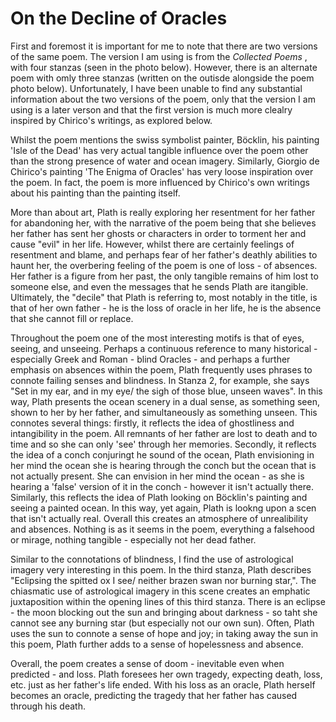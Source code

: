 # On the Decline of Oracles #

First and foremost it is important for me to note that there are two versions of the same poem. The version I am using is from the <i> Collected Poems </i>, with four stanzas (seen in the photo below). However, there is an alternate poem with omly three stanzas (written on the outisde alongside the poem photo below). Unfortunately, I have been unable to find any substantial information about the two versions of the poem, only that the version I am using is a later verson and that the first version is much more clealry inspired by Chirico's writings, as explored below. 

Whilst the poem mentions the swiss symbolist painter, Böcklin, his painting 'Isle of the Dead' has very actual tangible influence over the poem other than the strong presence of water and ocean imagery. Similarly, Giorgio de Chirico's painting 'The Enigma of Oracles' has very loose inspiration over the poem. In fact, the poem is more influenced by Chirico's own writings about his painting than the painting itself.

More than about art, Plath is really exploring her resentment for her father for abandoning her, with the narrative of the poem being that she believes her father has sent her ghosts or characters in order to torment her and cause "evil" in her life. However, whilst there are certainly feelings of resentment and blame, and perhaps fear of her father's deathly abilities to haunt her, the overbering feeling of the poem is one of loss - of absences. Her father is a figure from her past, the only tangible remains of him lost to someone else, and even the messages that he sends Plath are itangible. Ultimately, the "decile" that Plath is referring to, most notably in the title, is that of her own father - he is the loss of oracle in her life, he is the absence that she cannot fill or replace.

Throughout the poem one of the most interesting motifs is that of eyes, seeing, and unseeing. Perhaps a continuous reference to many historical - especially Greek and Roman - blind Oracles - and perhaps a further emphasis on absences within the poem, Plath frequently uses phrases to connote failing senses and blindness. In Stanza 2, for example, she says "Set in my ear, and in my eye/ the sigh of those blue, unseen waves". In this way, Plath presents the ocean scenery in a dual sense, as something seen, shown to her by her father, and simultaneously as something unseen. This connotes several things: firstly, it reflects the idea of ghostliness and intangibility in the poem. All remnants of her father are lost to death and to time and so she can only 'see' through her memories. Secondly, it reflects the idea of a conch conjuringt he sound of the ocean, Plath envisioning in her mind the ocean she is hearing through the conch but the ocean that is not actually present. She can envision in her mind the ocean - as she is hearing a 'false' version of it in the conch - however it isn't actually there. Similarly, this reflects the idea of Plath looking on Böcklin's painting and seeing a painted ocean. In this way, yet again, Plath is lookng upon a scen that isn't actually real. Overall this creates an atmosphere of unrealibility and absences. Nothing is as it seems in the poem, everything a falsehood or mirage, nothing tangible - especially not her dead father.

Similar to the connotations of blindness, I find the use of astrological imagery very interesting in this poem. In the third stanza, Plath describes "Eclipsing the spitted ox I see/ neither brazen swan nor burning star,". The chiasmatic use of astrological imagery in this scene creates an emphatic juxtaposition within the opening lines of this third stanza. There is an eclipse - the moon blocking out the sun and bringing about darkness - so taht she cannot see any burning star (but especially not our own sun). Often, Plath uses the sun to connote a sense of hope and joy; in taking away the sun in this poem, Plath further adds to a sense of hopelessness and absence.

Overall, the poem creates a sense of doom - inevitable even when predicted - and loss. Plath foresees her own tragedy, expecting death, loss, etc. just as her father's life ended. With his loss as an oracle, Plath herself becomes an oracle, predicting the tragedy that her father has caused through his death. 
